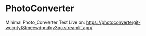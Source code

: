 # PhotoConverter
Minimal Photo_Converter
Test Live on: https://photoconvertergit-wccqtyt8tmeewdpndgv3qc.streamlit.app/
